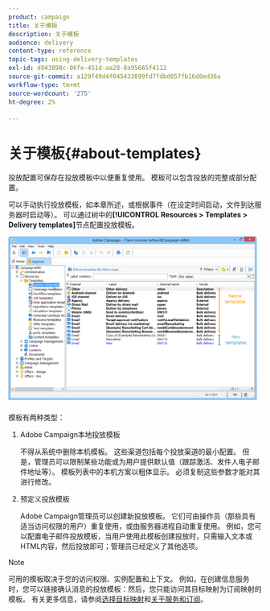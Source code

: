 ```yaml
---
product: campaign
title: 关于模板
description: 关于模板
audience: delivery
content-type: reference
topic-tags: using-delivery-templates
exl-id: d943898c-06fe-451d-aa28-8a95665f4112
source-git-commit: a129f49d4f045433899fd7fdbd057fb16d0ed36a
workflow-type: tm+mt
source-wordcount: '275'
ht-degree: 2%

---
```


# 关于模板{#about-templates}

投放配置可保存在投放模板中以便重复使用。 模板可以包含投放的完整或部分配置。

可以手动执行投放模板，如本章所述，或根据事件（在设定时间启动，文件到达服务器时启动等）。 可以通过树中的&#x200B;**[!UICONTROL Resources > Templates > Delivery templates]**&#x200B;节点配置投放模板。

![](assets/s_user_template_list.png)

模板有两种类型：

1. Adobe Campaign本地投放模板

   不得从系统中删除本机模板。 这些渠道包括每个投放渠道的最小配置。 但是，管理员可以限制某些功能或为用户提供默认值（跟踪激活、发件人电子邮件地址等）。 模板列表中的本机方案以粗体显示。 必须复制这些参数才能对其进行修改。

1. 预定义投放模板

   Adobe Campaign管理员可以创建新投放模板。 它们可由操作员（那些具有适当访问权限的用户）重复使用，或由服务器进程自动重复使用。 例如，您可以配置电子邮件投放模板，当用户使用此模板创建投放时，只需输入文本或HTML内容，然后投放即可；管理员已经定义了其他选项。

>[!NOTE]
>
>可用的模板取决于您的访问权限、实例配置和上下文。 例如，在创建信息服务时，您可以链接确认消息的投放模板：然后，您只能访问其目标映射为订阅映射的模板。 有关更多信息，请参阅[选择目标映射](selecting-a-target-mapping.md)和[关于服务和订阅](about-services-and-subscriptions.md)。
